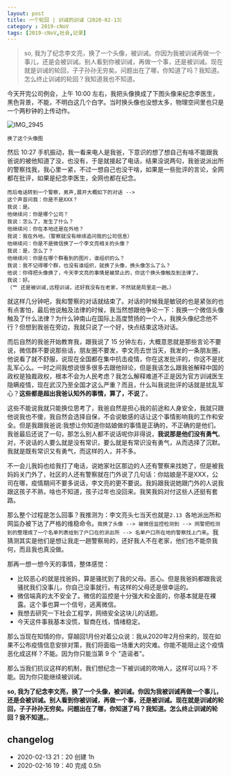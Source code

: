 ```yaml
---
layout: post
title: 一个轮回 | 训诫的训诫（2020-02-13）
category : 2019-cNoV
tags: [2019-cNoV,社会,记录]
--- 
```


> so, 我为了纪念李文亮，换了一个头像，被训诫。你因为我被训诫再做一个事儿，还是会被训诫。别人看到你被训诫，再做一个事，还是被训诫。现在就是训诫的轮回，子子孙孙无穷矣。问题出在了哪，你知道了吗？我知道。怎么终止训诫的轮回？我知道我也不知道。
 
今天开完公司例会，上午 10:00 左右，我把头像换成了下图头像来纪念李医生，黑色背景，不能，不明白这几个白字。当时换头像也没想太多，物理空间里也只是一个两秒钟的上传动作。

![IMG_2945](https://user-images.githubusercontent.com/60376607/74603047-2a45ac80-50ea-11ea-93c8-25266fb6a6e7.JPG)

`换了这个头像图`

然后 10:27 手机振动，我一看来电人是我爸，下意识的想了想自己有啥不能跟我爸说的被他知道了没，也没有，于是就接起了电话，结果没说两句，我爸说派出所的警察找我，我心里一紧，不过一想自己也没干啥，如果是一些批评的言论，全网都在批评，如果是纪念李医生，全网也都在纪念。


```
而后电话转到一个警察，男声,展开大概如下的对话 -->
这个声音问我：你是不是XXX？
我说：是。
他继续问：你是哪个公司？
我说：怎么了，发生了什么？
他继续问：你在本地还是在外地？
我说：我在外地。（警察就没有继续追问我的公司信息）
他继续问：你是不是微信换了一个李文亮相关的头像？
我说：是，怎么了？
他继续问：你是在哪个群看到的图片，谁组织的么？
我说：我不记得哪个群，也没有谁组织，就换了头像，换头像怎么了么？
他说：你得把头像换了，今天李文亮的事情是被禁止的，你这个换头像触及到法律了。
我说：好。
（艹 还是被训诫,远程训诫，还好我没有在老家，不然就是局里走一趟。）
```

就这样几分钟吧，我和警察的对话就结束了。对话的时候我是敏锐的也是紧张的也有点害怕，最后他说触及法律的时候，我当然想跟他争论一下：我换一个微信头像触及了什么法律？为什么钟南山在国际上高度赞扬的一个人，我换头像纪念他不行？但想到我爸在旁边，我就只说了一个好，快点结束这场对话。

而后自然的我爸开始教育我，跟我说了 15 分钟左右，大概意思就是那些言论不要说，微信群不要说那些话，朋友圈不要发，李文亮去世当天，我发的一条朋友圈，他说看了就不舒服，说现在全国都在集中抗击疫情，你在这发批评的，你这不是扰乱军心么。一时之间我想说很多很多去跟他辩论，但是我该怎么跟我爸解释中国的政权是独裁政权，根本不会为人民考虑？我怎么解释难道不正是因为官方训诫医生隐瞒疫情，现在武汉乃至全国才这么严重？而且，什么叫我说批评的话就是扰乱军心？**这些都是超出我爸认知外的事情，算了，不说**了。

这些不能说我就只能换位思考了，我爸自然是担心我的前途和人身安全，我就只跟他说我也不傻，我自然会选择自保，不会说敏感的话让这个事情影响我的工作和安全。但是我跟我爸说:我想让你知道你姑娘做的事情是正确的，不正确的是他们。我爸最后还说了一句，那怎么别人都不说话呢你非得说，**我说那是他们没有勇气**。对，不说话的人要么就是没有常识，要么就是有常识没有勇气，从而选择了沉默。我就是既有常识又有勇气，而这样的人，并不多。

不一会儿我妈也给我打了电话，说她家社区那边的人还有警察来找她了，但是被我妈妈关门外了，社区的人还有警察就在门外说了几句话：你姑娘是不是XXX，公司在哪，疫情期间不要多说话，李文亮的更不要说。我妈跟我说她跟门外的人说我跟这孩子不熟，啥也不知道，孩子过年也没回来。我笑我妈对付这些人还挺有套路。

那么整个过程是怎么回事？我推测为：李文亮头七当天也就是`2.13 `各地派出所和网监办被下达了严格的维稳命令。`我换了头像 --> 被微信监控检测到 --> 网警把检测到的整理成了一个名单列表给到了户口在的派出所 --> 名单户口所在地的警察找上门来`。我猜测其实是他们是想让我走一趟警察局的，还好我人不在老家，他们也不能奈我何，而且我也真没做。

那再一想一想今天的事情，整体感觉：
- 比较恶心的就是找爸妈，算是骚扰到了我的父母。恶心。但是我爸妈都跟我说骚扰我们没事儿，你自己没事就行。有这样的父母还是很幸运的。
- 微信端真的太不安全了。微信的监控是十分强大和全面的，你基本就是在裸露。这个事也算一个信号，逃离微信。
- 我想去研究一下社会工程学，网络安全这块儿的话题。
- 今天这件事我基本没慌，智商在线，情绪稳定。

那么当现在知情的你，穿越回1月份对着公众说：我从2020年2月份来的，现在如果不公布疫情信息安排对策，我们将面临一场重大的灾难。你能不能阻止这个疫情恶化成这样？不能。因为你只能当第 9 个 "造谣者"。

那么当我们抗议这样的机制，我们想纪念一下被训诫的吹哨人，这样可以吗？不能。因为你只能继续被训诫。

**so, 我为了纪念李文亮，换了一个头像，被训诫。你因为我被训诫再做一个事儿，还是会被训诫。别人看到你被训诫，再做一个事，还是被训诫。现在就是训诫的轮回，子子孙孙无穷矣。问题出在了哪，你知道了吗？我知道。怎么终止训诫的轮回？我不知道。**。

## changelog
- 2020-02-13 21：20 创建 1h 
- 2020-02-16 19：40 完成 0.5h
